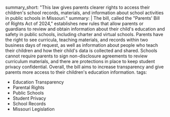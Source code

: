 summary_short: "This law gives parents clearer rights to access their children's school records, materials, and information about school activities in public schools in Missouri."
summary: |
  The bill, called the "Parents' Bill of Rights Act of 2024," establishes new rules that allow parents or guardians to review and obtain information about their child's education and safety in public schools, including charter and virtual schools. Parents have the right to see curricula, teaching materials, and records within two business days of request, as well as information about people who teach their children and how their child's data is collected and shared. Schools cannot require parents to sign non-disclosure agreements to review curriculum materials, and there are protections in place to keep student privacy confidential. Overall, the bill aims to increase transparency and give parents more access to their children's education information.
tags:
  - Education Transparency
  - Parental Rights
  - Public Schools
  - Student Privacy
  - School Records
  - Missouri Legislation
